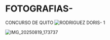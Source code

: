 # FOTOGRAFIAS-
CONCURSO DE QUITO 
![RODRIGUEZ DORIS- 1](https://github.com/user-attachments/assets/46a3062c-1bef-4ae3-81cf-ee4f99b0fcc0)


![IMG_20250819_173737](https://github.com/user-attachments/assets/973c848f-f479-4796-87e7-bd540b2a8f13)
